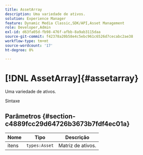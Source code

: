 ```yaml
---
title: AssetArray
description: Uma variedade de ativos.
solution: Experience Manager
feature: Dynamic Media Classic,SDK/API,Asset Management
role: Developer,Admin
exl-id: d63fa05d-fb98-476f-afbb-8a9ab3115daa
source-git-commit: f42378a20b58e4c5ebc961c6526d7cecabc2ae38
workflow-type: tm+mt
source-wordcount: '17'
ht-degree: 0%

---
```


# [!DNL AssetArray]{#assetarray}

Uma variedade de ativos.

Sintaxe

## Parâmetros {#section-c4889fcc29d64726b3673b7fdf4ec01a}

| Nome | Tipo | Descrição |
|---|---|---|
| itens | `types:Asset` | Matriz de ativos. |
